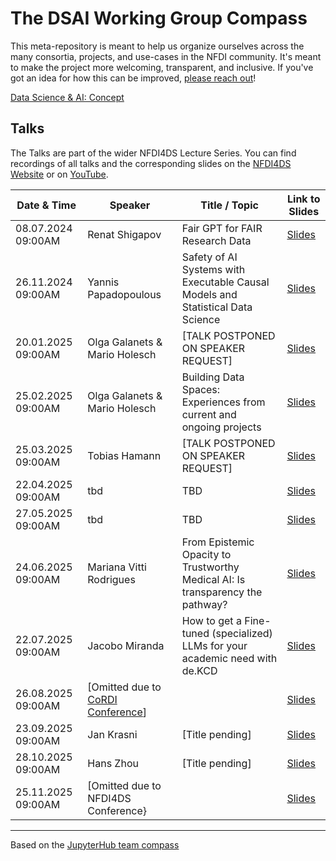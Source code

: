 # The DSAI Working Group Compass
This meta-repository is meant to help us organize ourselves across the many consortia, projects, and use-cases in the NFDI community. It's meant to make the project more welcoming, transparent, and inclusive. If you've got an idea for how this can be improved, [please reach out](https://github.com/DSAI-WG/team-compass/issues/new/choose)!

[Data Science & AI: Concept](https://zenodo.org/record/6498197#.ZBHliC8w2Lc)

## Talks

The Talks are part of the wider NFDI4DS Lecture Series. You can find
recordings of all talks and the corresponding slides on the [NFDI4DS Website](https://www.nfdi4datascience.de/community/lecture-series/) or on [YouTube](https://www.youtube.com/@nfdi4ds).

  
| Date & Time          | Speaker                      | Title / Topic                                                                                       | Link to Slides |
|----------------------|------------------------------|-----------------------------------------------------------------------------------------------------|----------------|
| 08.07.2024 09:00AM   | Renat Shigapov               | Fair GPT for FAIR Research Data                                                                     | [Slides](https://zenodo.org/records/10664554)    |
| 26.11.2024 09:00AM   | Yannis Papadopoulous         | Safety of AI Systems with Executable Causal Models and Statistical Data Science                     | [Slides](https://doi.org/10.5281/zenodo.14223981)    |
| 20.01.2025 09:00AM   | Olga Galanets & Mario Holesch| [TALK POSTPONED ON SPEAKER REQUEST]                                                                 | [Slides](#)    |
| 25.02.2025 09:00AM   | Olga Galanets & Mario Holesch| Building Data Spaces: Experiences from current and ongoing projects                                 | [Slides](https://zenodo.org/records/14906914)    |
| 25.03.2025 09:00AM   | Tobias Hamann                | [TALK POSTPONED ON SPEAKER REQUEST]                                                                 | [Slides](#)    |
| 22.04.2025 09:00AM   | tbd                          | TBD                                                                                                 | [Slides](#)    |
| 27.05.2025 09:00AM   | tbd                          | TBD                                                                                                 | [Slides](#)    |
| 24.06.2025 09:00AM   | Mariana Vitti Rodrigues      | From Epistemic Opacity to Trustworthy Medical AI: Is transparency the pathway?                      | [Slides](#)    |
| 22.07.2025 09:00AM   | Jacobo Miranda               | How to get a Fine-tuned (specialized) LLMs for your academic need with de.KCD                       | [Slides](#)    |
| 26.08.2025 09:00AM   | [Omitted due to [CoRDI Conference](https://www.nfdi.de/cordi-2025/?lang=en)]                                              |        | [Slides](#)    |
| 23.09.2025 09:00AM   | Jan Krasni                   | [Title pending]                                                                                     | [Slides](#)    |
| 28.10.2025 09:00AM   | Hans Zhou                    | [Title pending]                                                                                     | [Slides](#)    |
| 25.11.2025 09:00AM   | [Omitted due to NFDI4DS Conference}                          |                                                                     | [Slides](#)    |

---
Based on the [JupyterHub team compass](https://github.com/jupyterhub/team-compass)
